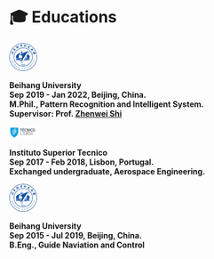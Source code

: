 
# 🎓 Educations

<div class='paper-box'><div class='paper-box-image'><div><a href="images/Beihang_logo.png"><img src='images/Beihang_logo.png' alt="sym" width="10%"></a></div></div>
<div class='paper-box-text' markdown="1">

<b>Beihang University</b><br>
<b>Sep 2019 - Jan 2022, Beijing, China.</b><br>
<b>M.Phil., Pattern Recognition and Intelligent System.<br>
<b>Supervisor: Prof. [Zhenwei Shi](https://levir.buaa.edu.cn/)<br>

</div>
</div>

<div class='paper-box'><div class='paper-box-image'><div><a href="images/IST_logo.png"><img src='images/IST_logo.png' alt="sym" width="10%"></a></div></div>
<div class='paper-box-text' markdown="1">

<b>Instituto Superior Tecnico</b><br>
<b>Sep 2017 - Feb 2018, Lisbon, Portugal.</b><br>
<b>Exchanged undergraduate, Aerospace Engineering.<br>

</div>
</div>

<div class='paper-box'><div class='paper-box-image'><div><a href="images/Beihang_logo.png"><img src='images/Beihang_logo.png' alt="sym" width="10%"></a></div></div>
<div class='paper-box-text' markdown="1">

<b>Beihang University</b><br>
<b>Sep 2015 - Jul 2019, Beijing, China.</b><br>
<b>B.Eng., Guide Naviation and Control<br>

</div>
</div>
